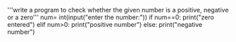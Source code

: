 '''write a program to check whether the given number is a positive,
negative or a zero'''
num=  int(input("enter the number:"))
if num==0:
    print("zero entered")
elif num>0:
    print("positive number")
else:
    print("negative number")
